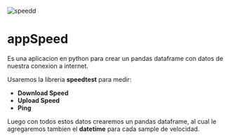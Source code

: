 ![speedd](https://user-images.githubusercontent.com/42939877/175611520-2757e76d-fabc-4aaa-b431-20edbd731214.jpg)


# appSpeed
Es una aplicacion en python para crear un pandas dataframe con datos de nuestra conexion a internet.

Usaremos la libreria **speedtest** para medir:

- **Download Speed**
- **Upload Speed**
- **Ping**

Luego con todos estos datos crearemos un pandas dataframe, al cual le agregaremos tambien el **datetime** para cada sample de velocidad.
